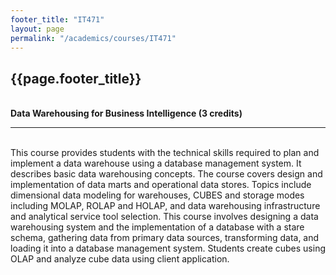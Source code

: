 ```yaml
---
footer_title: "IT471"
layout: page
permalink: "/academics/courses/IT471"
---
```


## {{page.footer_title}}

\
**Data Warehousing for Business Intelligence (3 credits)**

---

\
This course provides students with the technical skills required to plan and implement a data warehouse using a database management system. It describes basic data warehousing concepts. The course covers design and implementation of data marts and operational data stores. Topics include dimensional data modeling for warehouses, CUBES and storage modes including MOLAP, ROLAP and HOLAP, and data warehousing infrastructure and analytical service tool selection. This course involves designing a data warehousing system and the implementation of a database with a stare schema, gathering data from primary data sources, transforming data, and loading it into a database management system. Students create cubes using OLAP and analyze cube data using client application.
